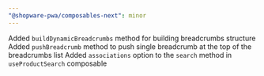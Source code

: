 ```yaml
---
"@shopware-pwa/composables-next": minor
---
```


Added `buildDynamicBreadcrumbs` method for building breadcrumbs structure
Added `pushBreadcrumb` method to push single breadcrumb at the top of the breadcrumbs list
Added `associations` option to the `search` method in `useProductSearch` composable
